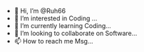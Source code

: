 - 👋 Hi, I’m @Ruh66
- 👀 I’m interested in Coding ...
- 🌱 I’m currently learning Coding...
- 💞️ I’m looking to collaborate on Software...
- 📫 How to reach me Msg...

<!---
Ruh66/Ruh66 is a ✨ special ✨ repository because its `README.md` (this file) appears on your GitHub profile.
You can click the Preview link to take a look at your changes.
--->
